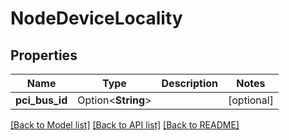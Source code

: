 # NodeDeviceLocality

## Properties

| Name           | Type               | Description | Notes      |
| -------------- | ------------------ | ----------- | ---------- |
| **pci_bus_id** | Option<**String**> |             | [optional] |

[[Back to Model list]](../README.md#documentation-for-models)
[[Back to API list]](../README.md#documentation-for-api-endpoints)
[[Back to README]](../README.md)
